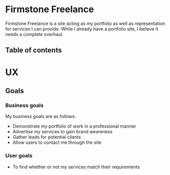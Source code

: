 # Firmstone Freelance

Firmstone Freelance is a site acting as my portfolio as well as representation for services I can provide. While I already have a portfolio site, I believe it needs a complete overhaul.

## Table of contents


# UX

## Goals
### Business goals

My business goals are as follows:

- Demonstrate my portfolio of work in a professional manner
- Advertise my services to gain brand awareness
- Gather leads for potential clients
- Allow users to contact me through the site

### User goals

- To find whether or not my services match their requirements



